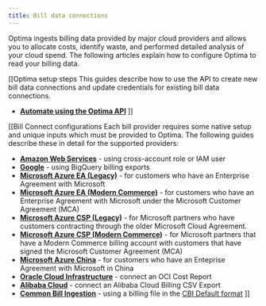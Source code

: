 ```yaml
---
title: Bill data connections
---
```


Optima ingests billing data provided by major cloud providers and allows you to allocate costs, identify waste, and performed detailed analysis of your cloud spend. The following articles explain how to configure Optima to read your billing data.

[[Optima setup steps
This guides describe how to use the API to create new bill data connections and update credentials for existing bill data connections.

* **[Automate using the Optima API](/optima/guides/billing_configuration.html#using-the-optima-api)**
]]

[[Bill Connect configurations
Each bill provider requires some native setup and unique inputs which must be provided to Optima. The following guides describe these in detail for the supported providers:

* **[Amazon Web Services](aws.html)** - using cross-account role or IAM user
* **[Google](google.html)** - using BigQuery billing exports
* **[Microsoft Azure EA (Legacy)](azure_ea.html)** - for customers who have an Enterprise Agreement with Microsoft
* **[Microsoft Azure EA (Modern Commerce)](azure_mca_ea.html)** - for customers who have an Enterprise Agreement with Microsoft under the Microsoft Customer Agreement (MCA)
* **[Microsoft Azure CSP (Legacy)](azure_csp.html)** - for Microsoft partners who have customers contracting through the older Microsoft Cloud Agreement.
* **[Microsoft Azure CSP (Modern Commerce)](azure_mca_csp.html)** - for Microsoft partners that have a Modern Commerce billing account with customers that have signed the Microsoft Customer Agreement (MCA)
* **[Microsoft Azure China](azure_china.html)** - for customers who have an Enteprise Agreement with Microsoft in China
* **[Oracle Cloud Infrastructure](oci.html)** - connect an OCI Cost Report
* **[Alibaba Cloud](alibaba.html)** - connect an Alibaba Cloud Billing CSV Export
* **[Common Bill Ingestion](common_bill_ingest.html)** - using a billing file in the [CBI Default format](/optima/guides/common_bill_ingestion.html#cbi-default-format)
]]
